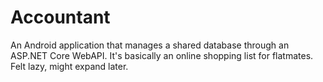 # Accountant

An Android application that manages a shared database through an ASP.NET Core WebAPI. It's basically an online shopping list for flatmates. Felt lazy, might expand later.
